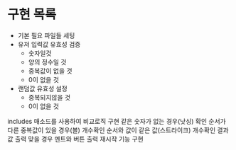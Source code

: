 구현 목록
=======

- 기본 필요 파일들 세팅
- 유저 입력값 유효성 검증
  - 숫자일것
  - 양의 정수일 것
  - 중복값이 없을 것
  - 0이 없을 것
- 랜덤값 유효성 설정
  - 중복되지않을 것
  - 0이 없을 것
 
includes 매소드를 사용하여 비교로직 구현
같은 숫자가 없는 경우(낫싱) 확인
순서가 다른 중복값이 있을 경우(볼) 개수확인
순서와 값이 같은 값(스트라이크) 개수확인
결과값 출력
맞을 경우 멘트와 버튼 출력
재시작 기능 구현